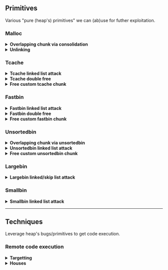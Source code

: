 ## Primitives

Various "pure (heap's) primitives" we can (ab)use for futher exploitation.

### Malloc

<details>
<summary><strong>Overlapping chunk via consolidation</strong></summary>
<p>

- **Foward consolidation**
	- [docs](/heap/pwn_demos/malloc/foward_consolidation/readme.md)
	> using forward consolidation to get overlapping memory...

- **Backward consolidation**
	- [docs](/heap/pwn_demos/malloc/backward_consolidation/readme.md)
	> using back consolidation to reallocate a chunk that wasn't freed...

- **Overlapping consolidation**
	- [docs](/heap/pwn_demos/malloc/overlapping_consolidation/readme.md)
	> using consolidation to reallocate a chunk that wasn't freed...

- **Top consolidation**
	- [docs](/heap/pwn_demos/malloc/top_consolidation/readme.md)
	> using top chunk consolidation to reallocate a chunk that wasn't freed...

- **Overlapping mmap**
	- link
	> abc

</p>
</details>

<details>
<summary><strong>Unlinking</strong></summary>
<p>

- **Unsafe unlink**
	- link
	> abc

</p>
</details>

### Tcache

<details>
<summary><strong>Tcache linked list attack</strong></summary>
<p>

- **Tcache poisoning**
	- [docs](/heap/pwn_demos/tcache/tcache_poisoning/readme.md)
	> poisoning next ptr of tcache bin to get arbitrary allocate...

</p>
</details>

<details>
<summary><strong>Tcache double free</strong></summary>
<p>

- **Tcache key double**
	- [docs](/heap/pwn_demos/tcache/tcache_key_double/readme.md)
	> successful tcache double free via modify tcache chunk's key...

- **Tcache fastbin double**
	- [docs](/heap/pwn_demos/tcache/tcache_fastbin_double/readme.md)
	> successful tcache double free between tcache/fastbin...

- **Tcache size double**
	- [docs](/heap/pwn_demos/tcache/tcache_size_double/readme.md)
	> successful tcache double free between different size...

</p>
</details>

<details>
<summary><strong>Free custom tcache chunk</strong></summary>
<p>

- **Tcache fake chunk**
	- [docs](/heap/pwn_demos/tcache/tcache_fake_chunk/readme.md)
	> inserting a fake chunk with free into the tcache...

</p>
</details>

### Fastbin

<details>
<summary><strong>Fastbin linked list attack</strong></summary>
<p>

- **Fastbin poisoning**
	- [docs](/heap/pwn_demos/fastbin/fastbin_poisoning/readme.md)
	> poisoning next ptr of fastbin to get arbitrary allocate...

</p>
</details>

<details>
<summary><strong>Fastbin double free</strong></summary>
<p>

- **Fastbin double**
	- link
	> abc

</p>
</details>

<details>
<summary><strong>Free custom fastbin chunk</strong></summary>
<p>

- **Fastbin fake chunk**
	- link
	> abc

</p>
</details>

### Unsortedbin

<details>
<summary><strong>Overlapping chunk via unsortedbin</strong></summary>
<p>

- **Unsortedbin exact fit**
	- link
	> abc

- **Unsortedbin last remainder**
	- link
	> abc

</p>
</details>

<details>
<summary><strong>Unsortedbin linked list attack</strong></summary>
<p>

- **Unsortedbin poisoning**
	- link
	> abc

- **Unsortedbin attack (?)**
	- link
	> abc

</p>
</details>

<details>
<summary><strong>Free custom unsortedbin chunk</strong></summary>
<p>

- **Unsortedbin fake chunk**
	- link
	> abc

</p>
</details>

### Largebin

<details>
<summary><strong>Largebin linked/skip list attack</strong></summary>
<p>

- **Largebin linked poisoning**
	- link
	> abc

- **Largebin skip poisoning**
	- link
	> abc

</p>
</details>

### Smallbin

<details>
<summary><strong>Smallbin linked list attack</strong></summary>
<p>

- **Smallbin poisoning**
	- link
	> abc

</p>
</details>

---
## Techniques

Leverage heap's bugs/primitives to get code execution.

### Remote code execution

<details>
<summary><strong>Targetting</strong></summary>
<p>

- **libc GOT entries**
	- [docs](/heap/pwn_demos/targetting/got_libc/readme.md)
	> similar to GOT overwrite...

</p>
</details>

<details>
<summary><strong>Houses</strong></summary>
<p>

- **House of botcake**
	- [docs](/heap/pwn_demos/houses/house_of_botcake/readme.md)
	> **double free primitive**, bypass tcache dbf's key check, making overlapping chunk, return arbitrary allocation...

</p>
</details>

